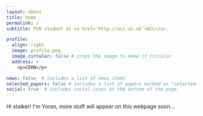```yaml
---
layout: about
title: home
permalink: /
subtitle: PhD student at <a href='http://ucl.ac.uk'>UCL</a>.

profile:
  align: right
  image: profile.png
  image_circular: false # crops the image to make it circular
  address: >
    <p>CERN</p>

news: false  # includes a list of news items
selected_papers: false # includes a list of papers marked as "selected={true}"
social: true  # includes social icons at the bottom of the page
---
```


Hi stalker! I'm Yoran, more stuff will appear on this webpage soon...

